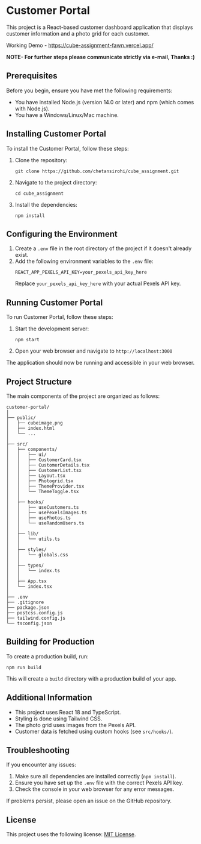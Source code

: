 # Customer Portal

This project is a React-based customer dashboard application that displays customer information and a photo grid for each customer.

Working Demo - https://cube-assignment-fawn.vercel.app/

**NOTE- For further steps please communicate strictly via e-mail, Thanks :)**

## Prerequisites

Before you begin, ensure you have met the following requirements:

* You have installed Node.js (version 14.0 or later) and npm (which comes with Node.js).
* You have a Windows/Linux/Mac machine.

## Installing Customer Portal

To install the Customer Portal, follow these steps:

1. Clone the repository:
   ```
   git clone https://github.com/chetansirohi/cube_assignment.git
   ```
2. Navigate to the project directory:
   ```
   cd cube_assignment
   ```
3. Install the dependencies:
   ```
   npm install
   ```

## Configuring the Environment

1. Create a `.env` file in the root directory of the project if it doesn't already exist.
2. Add the following environment variables to the `.env` file:
   ```
   REACT_APP_PEXELS_API_KEY=your_pexels_api_key_here
   ```
   Replace `your_pexels_api_key_here` with your actual Pexels API key.

## Running Customer Portal

To run Customer Portal, follow these steps:

1. Start the development server:
   ```
   npm start
   ```
2. Open your web browser and navigate to `http://localhost:3000`

The application should now be running and accessible in your web browser.

## Project Structure

The main components of the project are organized as follows:

```
customer-portal/
│
├── public/
│   ├── cubeimage.png
│   ├── index.html
│   └── ...
│
├── src/
│   ├── components/
│   │   ├── ui/
│   │   ├── CustomerCard.tsx
│   │   ├── CustomerDetails.tsx
│   │   ├── CustomerList.tsx
│   │   ├── Layout.tsx
│   │   ├── Photogrid.tsx
│   │   ├── ThemeProvider.tsx
│   │   └── ThemeToggle.tsx
│   │
│   ├── hooks/
│   │   ├── useCustomers.ts
│   │   ├── usePexelsImages.ts
│   │   ├── usePhotos.ts
│   │   └── useRandomUsers.ts
│   │
│   ├── lib/
│   │   └── utils.ts
│   │
│   ├── styles/
│   │   └── globals.css
│   │
│   ├── types/
│   │   └── index.ts
│   │
│   ├── App.tsx
│   └── index.tsx
│
├── .env
├── .gitignore
├── package.json
├── postcss.config.js
├── tailwind.config.js
└── tsconfig.json
```

## Building for Production

To create a production build, run:

```
npm run build
```

This will create a `build` directory with a production build of your app.

## Additional Information

- This project uses React 18 and TypeScript.
- Styling is done using Tailwind CSS.
- The photo grid uses images from the Pexels API.
- Customer data is fetched using custom hooks (see `src/hooks/`).

## Troubleshooting

If you encounter any issues:

1. Make sure all dependencies are installed correctly (`npm install`).
2. Ensure you have set up the `.env` file with the correct Pexels API key.
3. Check the console in your web browser for any error messages.

If problems persist, please open an issue on the GitHub repository.


## License

This project uses the following license: [MIT License](https://opensource.org/licenses/MIT).
